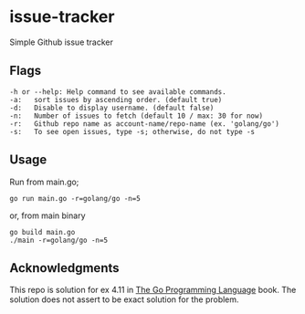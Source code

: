 # issue-tracker
Simple Github issue tracker


## Flags
```
-h or --help: Help command to see available commands.
-a:   sort issues by ascending order. (default true)
-d:   Disable to display username. (default false)
-n:   Number of issues to fetch (default 10 / max: 30 for now)
-r:   Github repo name as account-name/repo-name (ex. 'golang/go')
-s:   To see open issues, type -s; otherwise, do not type -s
```

## Usage

Run from main.go;
```
go run main.go -r=golang/go -n=5
```
or, from main binary

```
go build main.go
./main -r=golang/go -n=5
```

## Acknowledgments
This repo is solution for ex 4.11 in [The Go Programming Language](https://www.amazon.com/Programming-Language-Addison-Wesley-Professional-Computing/dp/0134190440) book. The solution does not assert to be exact solution for the problem.
